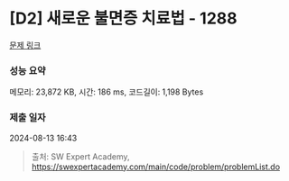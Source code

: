 # [D2] 새로운 불면증 치료법 - 1288 

[문제 링크](https://swexpertacademy.com/main/code/problem/problemDetail.do?contestProbId=AV18_yw6I9MCFAZN) 

### 성능 요약

메모리: 23,872 KB, 시간: 186 ms, 코드길이: 1,198 Bytes

### 제출 일자

2024-08-13 16:43



> 출처: SW Expert Academy, https://swexpertacademy.com/main/code/problem/problemList.do